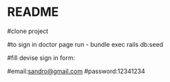 # README

#clone project 

#to sign in doctor page run - bundle exec rails db:seed

#fill devise sign in form:

#email:sandro@gmail.com 
#password:12341234

